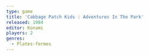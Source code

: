 ```yaml
---
type: game
title: 'Cabbage Patch Kids : Adventures In The Park'
released: 1984
editor: Konami
players: 2
genres:
  - Plates-formes
---
```

